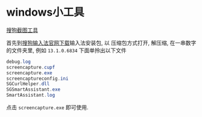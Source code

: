 # windows小工具

[搜狗截图工具](https://www.52pojie.cn/thread-1523757-1-1.html)

首先到[搜狗输入法官网下载](https://shurufa.sogou.com/)输入法安装包,
以 压缩包方式打开, 解压缩,
在一串数字的文件夹里, 例如 `13.1.0.6834` 下面单拎出以下文件

```powershell
debug.log
screencapture.cupf
screencapture.exe
screencaptureconfig.ini
SGCurlHelper.dll
SGSmartAssistant.exe
SmartAssistant.log
```

点击 `screencapture.exe` 即可使用.
